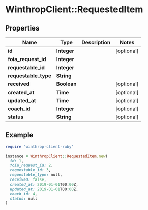 # WinthropClient::RequestedItem

## Properties

| Name | Type | Description | Notes |
| ---- | ---- | ----------- | ----- |
| **id** | **Integer** |  | [optional] |
| **foia_request_id** | **Integer** |  |  |
| **requestable_id** | **Integer** |  |  |
| **requestable_type** | **String** |  |  |
| **received** | **Boolean** |  | [optional] |
| **created_at** | **Time** |  | [optional] |
| **updated_at** | **Time** |  | [optional] |
| **coach_id** | **Integer** |  | [optional] |
| **status** | **String** |  | [optional] |

## Example

```ruby
require 'winthrop-client-ruby'

instance = WinthropClient::RequestedItem.new(
  id: 1,
  foia_request_id: 2,
  requestable_id: 3,
  requestable_type: null,
  received: false,
  created_at: 2019-01-01T00:00Z,
  updated_at: 2019-01-01T00:00Z,
  coach_id: 4,
  status: null
)
```

